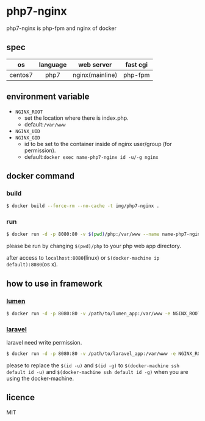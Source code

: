 # php7-nginx

php7-nginx is php-fpm and nginx of docker

## spec

| os | language | web server | fast cgi |
|:--:|:--:|:--:|:--:|
| centos7 | php7 | nginx(mainline) | php-fpm |

## environment variable

- `NGINX_ROOT`
    - set the location where there is index.php.
    - default:`/var/www`
- `NGINX_UID`
- `NGINX_GID`
    - id to be set to the container inside of nginx user/group (for permission).
    - default:`docker exec name-php7-nginx id -u/-g nginx`

## docker command

### build

```bash
$ docker build --force-rm --no-cache -t img/php7-nginx .
```

### run

```bash
$ docker run -d -p 8080:80 -v $(pwd)/php:/var/www --name name-php7-nginx img/php7-nginx
```

please be run by changing `$(pwd)/php` to your php web app directory.

after access to `localhost:8080`(linux) or `$(docker-machine ip default):8080`(os x).

## how to use in framework

### [lumen](https://lumen.laravel.com/)

``` bash
$ docker run -d -p 8080:80 -v /path/to/lumen_app:/var/www -e NGINX_ROOT=/var/www/public --name lumen_app img/php7-nginx
```

### [laravel](https://laravel.com/)

laravel need write permission.

``` bash
$ docker run -d -p 8080:80 -v /path/to/laravel_app:/var/www -e NGINX_ROOT=/var/www/public -e NGINX_UID=$(id -u) -e NGINX_GID=$(id -g) --name laravel_app img/php7-nginx
```

please to replace the `$(id -u)` and `$(id -g)` to `$(docker-machine ssh default id -u)` and `$(docker-machine ssh default id -g)` when you are using the docker-machine.

## licence

MIT
